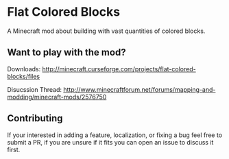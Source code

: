 Flat Colored Blocks
===================

A Minecraft mod about building with vast quantities of colored blocks.


Want to play with the mod?
--------------------------

Downloads: http://minecraft.curseforge.com/projects/flat-colored-blocks/files

Disucssion Thread: http://www.minecraftforum.net/forums/mapping-and-modding/minecraft-mods/2576750

Contributing
------------

If your interested in adding a feature, localization, or fixing a bug feel free to submit a PR, if you are unsure if it fits you can open an issue to discuss it first.
